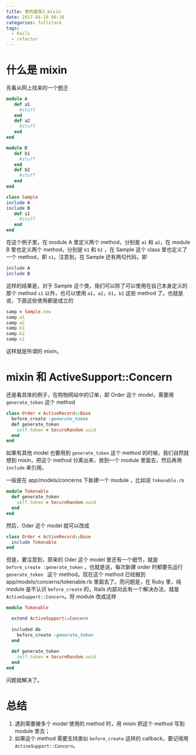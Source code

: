 ```yaml
---
title: 重构套路3_mixin
date: 2017-04-10 08:30
categories: fullstack
tags:
  - Rails
  - refactor
---
```


# 什么是 mixin

先看从网上找来的一个[例子](https://www.tutorialspoint.com/ruby/ruby_modules.htm)

```ruby
module A
   def a1
     #stuff
   end
   def a2
     #stuff
   end
end
```

```ruby
module B
   def b1
     #stuff
   end
   def b2
     #stuff
   end
end
```

```ruby
class Sample
include A
include B
   def s1
     #stuff
   end
end
```

在这个例子里，在 module A 里定义两个 method，分别是 `a1` 和 `a2`，在 module B 里也定义两个 method，分别是 `b1` 和 `b2` ，在 Sample 这个 class 里也定义了一个 method，即 `s1`。注意到，在 Sample 还有两句代码，即

```ruby
include A
include B
```

这样的结果是，对于 Sample 这个类，我们可以除了可以使用在自己本身定义的那个 method `s1` 以外，也可以使用 `a1`，`a2`，`b1`，`b2` 这些 method 了。也就是说，下面这些使用都是成立的

```ruby
samp = Sample.new
samp.a1
samp.a2
samp.b1
samp.b2
samp.s1
```

这样就是所谓的 mixin。

# mixin 和 ActiveSupport::Concern

还是看具体的例子，在购物网站中的订单，即 Order 这个 model，需要用 `generate_token` 这个 method

```ruby
class Order < ActiveRecord::Base
  before_create :generate_token
  def generate_token
    self.token = SecureRandom.uuid
  end
end
```

如果有其他 model 也要用到 `generate_token` 这个 method 的时候，我们自然就想到 mixin，把这个 method 分离出来，放到一个 module 里面去，然后再用 `include` 来引用。

一般是在 app/models/concerns 下新建一个 module ，比如说 `tokenable.rb`

```ruby
module Tokenable
  def generate_token
    self.token = SecureRandom.uuid
  end
end
```

然后，Oder 这个 model 就可以改成

```ruby
class Order < ActiveRecord::Base
  include Tokenable
end
```

但是，要注意到，原来的 Oder 这个 model 里还有一个细节，就是 `before_create :generate_token` ，也就是说，每次新建 order 时都要先运行 `generate_token ` 这个 method。现在这个 method 已经搬到 app/models/concerns/tokenable.rb 里面去了。而问题是，在 Ruby 里，纯 module 是不认识 `before_create` 的，Rails 内部对此有一个解决办法，就是 `ActiveSupport::Concern`。将 module 改成这样

```ruby
module Tokenable

  extend ActiveSupport::Concern
  
  included do 
    before_create :generate_token 
  end
  
  def generate_token
    self.token = SecureRandom.uuid
  end
end
```

问题就解决了。

# 总结

1. 遇到需要被多个 model 使用的 method 时，用 mixin 把这个 method 写到 module 里去；
2. 如果这个 method 需要支持类似 `before_create` 这样的 callback，要记得用 `ActiveSupport::Concern`。